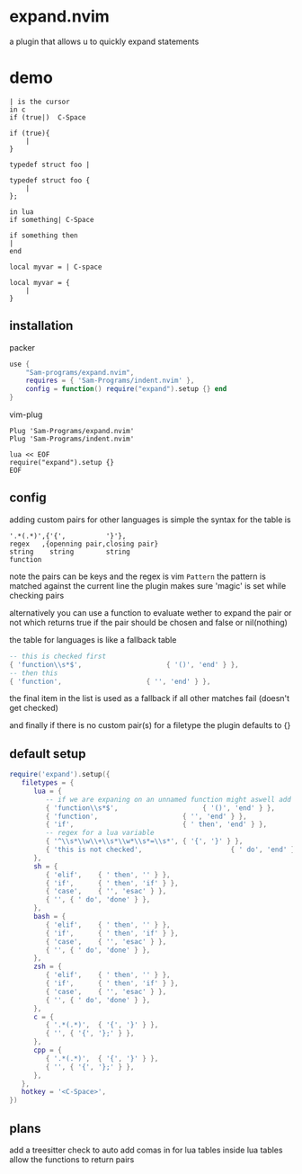 # expand.nvim
a plugin that allows u to quickly expand statements
# demo 
```
| is the cursor
in c 
if (true|)  C-Space

if (true){
    |
}

typedef struct foo |

typedef struct foo {
    |
};

in lua
if something| C-Space

if something then
|
end

local myvar = | C-space

local myvar = {
    |
}
```
## installation
packer
```lua
use {
    "Sam-programs/expand.nvim",
    requires = { 'Sam-Programs/indent.nvim' }, 
    config = function() require("expand").setup {} end
}
```
vim-plug
```vim
Plug 'Sam-Programs/expand.nvim'
Plug 'Sam-Programs/indent.nvim'

lua << EOF
require("expand").setup {}
EOF
```
## config
adding custom pairs for other languages is simple 
the syntax for the table is
```
'.*(.*)',{'{',          '}'},
regex   ,{openning pair,closing pair}
string    string        string
function
```
note the pairs can be keys and the regex is vim `Pattern`
the pattern is matched against the current line
the plugin makes sure 'magic' is set while checking pairs

alternatively you can use a function to evaluate wether to expand the pair or not
which returns true if the pair should be chosen and false or nil(nothing)

the table for languages is like a fallback table
```lua
-- this is checked first 
{ 'function\\s*$',                     { '()', 'end' } },
-- then this
{ 'function',                     { '', 'end' } },
```
the final item in the list is used as a fallback if all other matches fail (doesn't get checked)

and finally
if there is no custom pair(s) for a filetype the plugin defaults to {}
## default setup
```lua
require('expand').setup({
   filetypes = {
      lua = {
         -- if we are expaning on an unnamed function might aswell add the pairs
         { 'function\\s*$',                     { '()', 'end' } },
         { 'function',                     { '', 'end' } },
         { 'if',                           { ' then', 'end' } },
         -- regex for a lua variable
         { '^\\s*\\w\\+\\s*\\w*\\s*=\\s*', { '{', '}' } },
         { 'this is not checked',                      { ' do', 'end' } },
      },
      sh = {
         { 'elif',    { ' then', '' } },
         { 'if',      { ' then', 'if' } },
         { 'case',    { '', 'esac' } },
         { '', { ' do', 'done' } },
      },
      bash = {
         { 'elif',    { ' then', '' } },
         { 'if',      { ' then', 'if' } },
         { 'case',    { '', 'esac' } },
         { '', { ' do', 'done' } },
      },
      zsh = {
         { 'elif',    { ' then', '' } },
         { 'if',      { ' then', 'if' } },
         { 'case',    { '', 'esac' } },
         { '', { ' do', 'done' } },
      },
      c = {
         { '.*(.*)',  { '{', '}' } },
         { '', { '{', '};' } },
      },
      cpp = {
         { '.*(.*)',  { '{', '}' } },
         { '', { '{', '};' } },
      },
   },
   hotkey = '<C-Space>',
})
```
## plans
add a treesitter check to auto add comas in for lua tables inside lua tables
allow the functions to return pairs
